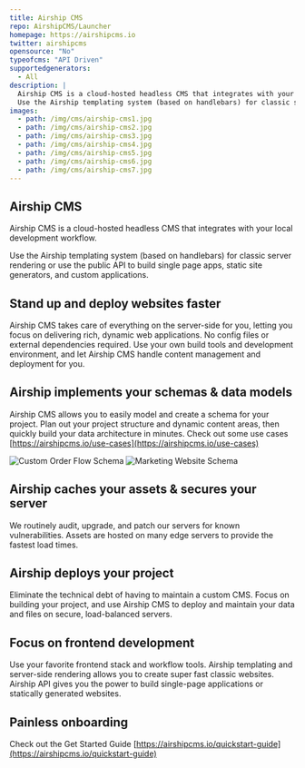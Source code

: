```yaml
---
title: Airship CMS
repo: AirshipCMS/Launcher
homepage: https://airshipcms.io
twitter: airshipcms
opensource: "No"
typeofcms: "API Driven"
supportedgenerators:
  - All
description: |
  Airship CMS is a cloud-hosted headless CMS that integrates with your local development workflow.
  Use the Airship templating system (based on handlebars) for classic server rendering or use the public API to build single page apps, static site generators, and custom applications.
images:
  - path: /img/cms/airship-cms1.jpg
  - path: /img/cms/airship-cms2.jpg
  - path: /img/cms/airship-cms3.jpg
  - path: /img/cms/airship-cms4.jpg
  - path: /img/cms/airship-cms5.jpg
  - path: /img/cms/airship-cms6.jpg
  - path: /img/cms/airship-cms7.jpg
---
```

## Airship CMS

Airship CMS is a cloud-hosted headless CMS that integrates with your local development workflow.

Use the Airship templating system (based on handlebars) for classic server rendering or use the public API to build single page apps, static site generators, and custom applications.

## Stand up and deploy websites faster

Airship CMS takes care of everything on the server-side for you, letting you focus on delivering rich, dynamic web applications. No config files or external dependencies required. Use your own build tools and development environment, and let Airship CMS handle content management and deployment for you.

## Airship implements your schemas & data models

Airship CMS allows you to easily model and create a schema for your project. Plan out your project structure and dynamic content areas, then quickly build your data architecture in minutes. Check out some use cases [https://airshipcms.io/use-cases](https://airshipcms.io/use-cases)

<img src="/img/cms/airship-cms8.png" alt="Custom Order Flow Schema"/>
<img src="/img/cms/airship-cms9.png" alt="Marketing Website Schema"/>

## Airship caches your assets & secures your server
We routinely audit, upgrade, and patch our servers for known vulnerabilities. Assets are hosted on many edge servers to provide the fastest load times.

## Airship deploys your project
Eliminate the technical debt of having to maintain a custom CMS.  Focus on building your project, and use Airship CMS to deploy and maintain your data and files on secure, load-balanced servers.

## Focus on frontend development
Use your favorite frontend stack and workflow tools. Airship templating and server-side rendering allows you to create super fast classic websites. Airship API gives you the power to build single-page applications or statically generated websites.

## Painless onboarding
Check out the Get Started Guide [https://airshipcms.io/quickstart-guide](https://airshipcms.io/quickstart-guide)

